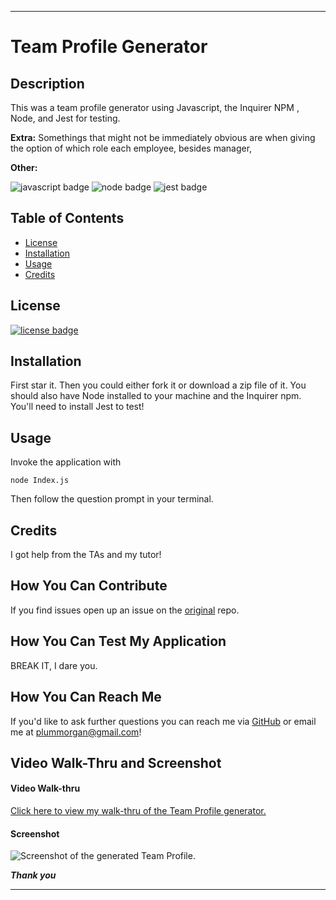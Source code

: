 ___
# Team Profile Generator

## Description

This was a team profile generator using Javascript, the Inquirer NPM , Node, and Jest for testing.

**Extra:**
Somethings that might not be immediately obvious are when giving the option of which role each employee, besides manager, 

**Other:**

![javascript badge](https://img.shields.io/badge/We%20Stan-Javascript-brightgreen)
![node badge](https://img.shields.io/badge/Handcrafted%20w%2F-Node.js-yellowgreen)
![jest badge](https://img.shields.io/badge/Tested%20w%2F-Jest-blueviolet)

## Table of Contents 

* [License](#license)
* [Installation](#installation)
* [Usage](#usage)
* [Credits](#credits)



## License

[![license badge](https://img.shields.io/static/v1?label=license&message=BSD-2-Clause&color=important)](https://opensource.org/licenses/BSD-2-Clause)

## Installation 

First star it. 
Then you could either fork it or download a zip file of it.
You should also have Node installed to your machine and the Inquirer npm.
You'll need to install Jest to test!

## Usage

Invoke the application with 

```node Index.js```

Then follow the question prompt in your terminal.

## Credits

I got help from the TAs and my tutor!

## How You Can Contribute

If you find issues open up an issue on the [original](https://github.com/cat-lin-morgan/team-profile-generator) repo.

## How You Can Test My Application

BREAK IT, I dare you.

## How You Can Reach Me

If you'd like to ask further questions you can reach me via [GitHub](https://github.com/cat-lin-morgan/) or email me at plummorgan@gmail.com!

## Video Walk-Thru and Screenshot

#### Video Walk-thru

[Click here to view my walk-thru of the Team Profile generator.](https://drive.google.com/file/d/15rRuavutwF-W-ujjjMWMEkmaiwdeEWRs/view?usp=sharing "Teaam Profile Generator")


#### Screenshot
<img src='./assets/teamprofilescreenshot.png' alt='Screenshot of the generated Team Profile.'/>


___Thank you___

___